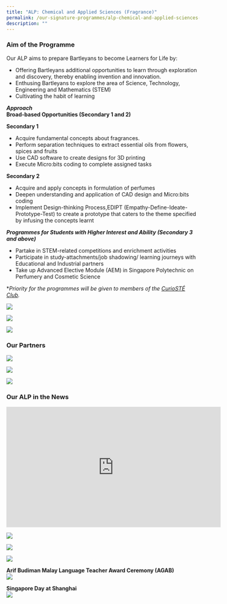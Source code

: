 ```yaml
---
title: "ALP: Chemical and Applied Sciences (Fragrance)"
permalink: /our-signature-programmes/alp-chemical-and-applied-sciences-fragrance
description: ""
---
```

### Aim of the Programme

Our ALP aims to prepare Bartleyans to become Learners for Life by:
* Offering Bartleyans additional opportunities to learn through exploration and discovery, thereby enabling invention and innovation.
* Enthusing Bartleyans to explore the area of Science, Technology, Engineering and Mathematics (STEM)
* Cultivating the habit of learning

***Approach*** <br>
**Broad-based Opportunities (Secondary 1 and 2)**

**Secondary 1** 
* Acquire fundamental concepts about fragrances.
* Perform separation techniques to extract essential oils from flowers, spices and fruits
* Use CAD software to create designs for 3D printing
* Execute Micro:bits coding to complete assigned tasks

**Secondary 2**
* Acquire and apply concepts in formulation of perfumes
* Deepen understanding and application of CAD design and Micro:bits coding 
* Implement Design-thinking Process,EDIPT (Empathy-Define-Ideate-Prototype-Test) to create a prototype that    caters to the theme specified by infusing the concepts learnt


***Programmes for Students with Higher Interest and Ability (Secondary 3 and above)***
* Partake in STEM-related competitions and enrichment activities   
* Participate in study-attachments/job shadowing/ learning journeys with Educational and Industrial partners 
* Take up Advanced Elective Module (AEM) in Singapore Polytechnic on Perfumery and Cosmetic Science

**Priority for the programmes will be given to members of the [CurioSTÉ Club](https://bartleysec.moe.edu.sg/our-holistic-curriculum/co-curricular-activities/clubs-n-societies/curiost-club-new).*

![](/images/ALP_Sec%202%20Design%20Thinking%20Model%201.jpeg)

![](/images/ALP_Sec%202%20Design%20Thinking%20Model%202.jpeg)

![](/images/61.jpg)

### Our Partners

![](/images/STEM%20Inc.jpg)

![](/images/ICES_Logo_Full_Spelling_RGB.jpg)

![](/images/Takasago_International_Corp-Logo.png)

### Our ALP in the News

<iframe width="560" height="315" src="https://www.youtube.com/embed/4XVvFQt1TbA" title="YouTube video player" frameborder="0" allow="accelerometer; autoplay; clipboard-write; encrypted-media; gyroscope; picture-in-picture" allowfullscreen></iframe>

![](/images/Lianhe%20Zaobao.jpg)

![](/images/China%20Papers.jpg)

![](/images/Capture2.jpg)

**Arif Budiman Malay Language Teacher Award Ceremony (AGAB)** <br>
![](/images/2%20(1).jpg)

**Singapore Day at Shanghai** <br>
![](/images/311.jpg)
